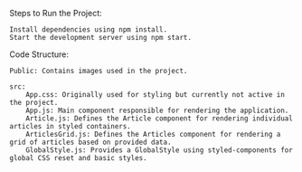 Steps to Run the Project:

    Install dependencies using npm install.
    Start the development server using npm start.

Code Structure:

    Public: Contains images used in the project.

    src:
        App.css: Originally used for styling but currently not active in the project.
        App.js: Main component responsible for rendering the application.
        Article.js: Defines the Article component for rendering individual articles in styled containers.
        ArticlesGrid.js: Defines the Articles component for rendering a grid of articles based on provided data.
        GlobalStyle.js: Provides a GlobalStyle using styled-components for global CSS reset and basic styles.
